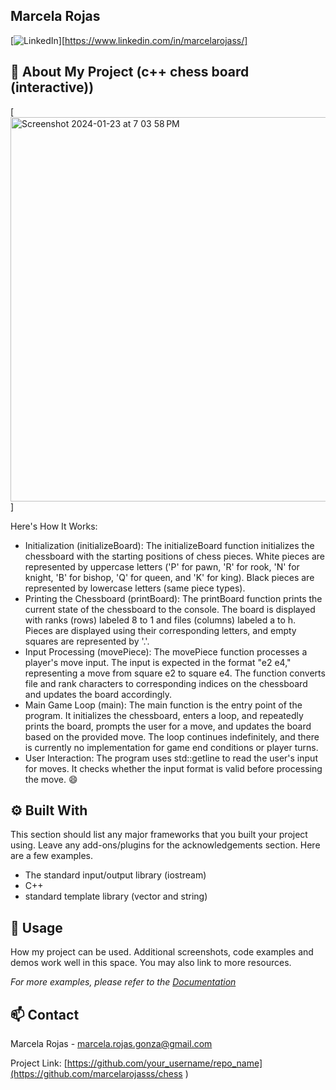 
## Marcela Rojas
[![LinkedIn][linkedin-shield]][https://www.linkedin.com/in/marcelarojass/]



<!-- ABOUT THE PROJECT -->
## 🧠 About My Project (c++ chess board (interactive))
[<img width="615" alt="Screenshot 2024-01-23 at 7 03 58 PM" src="https://github.com/Marcelarojasss/Chess-Game/assets/133062255/a6bc8b70-6c99-4802-8461-c1c93702b826">]



Here's How It Works:
* Initialization (initializeBoard): The initializeBoard function initializes the chessboard with the starting positions of chess pieces.
  White pieces are represented by uppercase letters ('P' for pawn, 'R' for rook, 'N' for knight, 'B' for bishop, 'Q' for queen, and 'K' for king).
  Black pieces are represented by lowercase letters (same piece types).
* Printing the Chessboard (printBoard): The printBoard function prints the current state of the chessboard to the console.
The board is displayed with ranks (rows) labeled 8 to 1 and files (columns) labeled a to h.
Pieces are displayed using their corresponding letters, and empty squares are represented by '.'.
* Input Processing (movePiece): The movePiece function processes a player's move input. The input is expected in the format "e2 e4," representing a move from square e2 to square e4.
The function converts file and rank characters to corresponding indices on the chessboard and updates the board accordingly.
* Main Game Loop (main): The main function is the entry point of the program. It initializes the chessboard, enters a loop, and repeatedly prints the board, prompts the user for a move, and updates the board based on the provided move.
The loop continues indefinitely, and there is currently no implementation for game end conditions or player turns.
* User Interaction: The program uses std::getline to read the user's input for moves.
It checks whether the input format is valid before processing the move.
 :smile:

## ⚙️ Built With
This section should list any major frameworks that you built your project using. Leave any add-ons/plugins for the acknowledgements section. Here are a few examples.
* The standard input/output library (iostream) 
* C++
* standard template library (vector and string) 



<!-- USAGE EXAMPLES -->
## 🦾 Usage

How my project can be used. Additional screenshots, code examples and demos work well in this space. You may also link to more resources.

_For more examples, please refer to the [Documentation](https://example.com)_





<!-- CONTACT -->
## 📫 Contact

Marcela Rojas  - marcela.rojas.gonza@gmail.com

Project Link: [https://github.com/your_username/repo_name](https://github.com/marcelarojasss/chess )





<!-- MARKDOWN LINKS & IMAGES -->
<!-- https://www.markdownguide.org/basic-syntax/#reference-style-links -->
[forks-shield]: https://img.shields.io/github/forks/roshanlam/ReadMeTemplate?style=for-the-badge
[forks-url]: https://github.com/roshanlam/ReadMeTemplate/network/members
[stars-shield]: https://img.shields.io/github/stars/roshanlam/ReadMeTemplate?style=for-the-badge
[stars-url]: https://github.com/roshanlam/ReadMeTemplate/stargazers
[issues-shield]: https://img.shields.io/github/issues/roshanlam/ReadMeTemplate?style=for-the-badge
[issues-url]: https://github.com/roshanlam/ReadMeTemplate/issues
[linkedin-shield]: https://img.shields.io/badge/-LinkedIn-black.svg?style=flat-square&logo=linkedin&colorB=555
[linkedin-url]: https://linkedin.com/in/roshan-lamichhane
